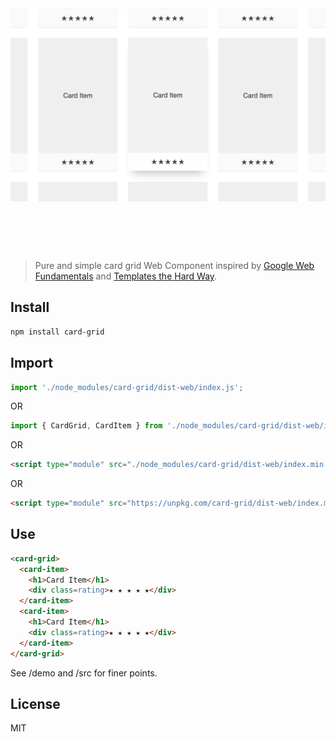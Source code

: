 <h1 align="center">
  <br>
  <img width="600" src="https://raw.githubusercontent.com/pinkhominid/card-grid/master/demo/demo.png" alt="Card Grid">
  <br>
  <br>
  <br>
</h1>

> Pure and simple card grid Web Component inspired by [Google Web Fundamentals](https://developers.google.com/web/fundamentals/web-components/) and [Templates the Hard Way](https://github.com/matthewp/templates-the-hard-way).

## Install
```sh
npm install card-grid
```

## Import
```javascript
import './node_modules/card-grid/dist-web/index.js';
```
OR
```javascript
import { CardGrid, CardItem } from './node_modules/card-grid/dist-web/index.js';
```
OR
```html
<script type="module" src="./node_modules/card-grid/dist-web/index.min.js"></script>
```
OR
```html
<script type="module" src="https://unpkg.com/card-grid/dist-web/index.min.js"></script>
```

## Use
```html
<card-grid>
  <card-item>
    <h1>Card Item</h1>
    <div class=rating>★ ★ ★ ★ ★</div>
  </card-item>
  <card-item>
    <h1>Card Item</h1>
    <div class=rating>★ ★ ★ ★ ★</div>
  </card-item>
</card-grid>
```
See /demo and /src for finer points.

## License
MIT